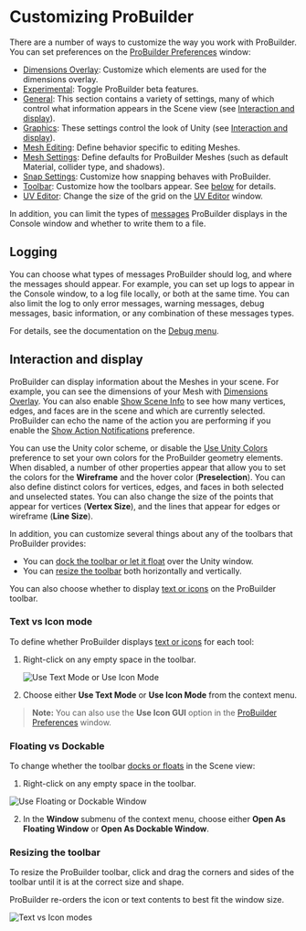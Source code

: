 # Customizing ProBuilder

There are a number of ways to customize the way you work with ProBuilder. You can set preferences on the [ProBuilder Preferences](preferences.md) window:

* [Dimensions Overlay](preferences.md#dimover): Customize which elements are used for the dimensions overlay.
* [Experimental](preferences.md#experimental): Toggle ProBuilder beta features.
* [General](preferences.md#general): This section contains a variety of settings, many of which control what information appears in the Scene view (see [Interaction and display](#toolbar)).
* [Graphics](preferences.md#graphics): These settings control the look of Unity (see [Interaction and display](#toolbar)).
* [Mesh Editing](preferences.md#mesh-editing): Define behavior specific to editing Meshes.
* [Mesh Settings](preferences.md#mesh-settings): Define defaults for ProBuilder Meshes (such as default Material, collider type, and shadows).
* [Snap Settings](preferences.md#snapping): Customize how snapping behaves with ProBuilder.
* [Toolbar](preferences.md#toolbar): Customize how the toolbars appear. See [below](#toolbar) for details.
* [UV Editor](preferences.md#uv-editor): Change the size of the grid on the [UV Editor](uv-editor.md) window.

In addition, you can limit the types of [messages](#logging) ProBuilder displays in the Console window and whether to write them to a file. 



<a name="logging"></a>

## Logging

You can choose what types of messages ProBuilder should log, and where the messages should appear. For example, you can set up logs to appear in the Console window, to a log file locally, or both at the same time. You can also limit the log to only error messages, warning messages, debug messages, basic information, or any combination of these messages types. 

For details, see the documentation on the [Debug menu](menu-debug.md).



<a name="toolbar"></a>

## Interaction and display

ProBuilder can display information about the Meshes in your scene. For example, you can see the dimensions of your Mesh with [Dimensions Overlay](menu-dimover.md). You can also enable [Show Scene Info](preferences.md#info_overlay) to see how many vertices, edges, and faces are in the scene and which are currently selected. ProBuilder can echo the name of the action you are performing if you enable the [Show Action Notifications](preferences.md#general) preference.

You can use the Unity color scheme, or disable the [Use Unity Colors](preferences.md#unitycolors) preference to set your own colors for the ProBuilder geometry elements. When disabled, a number of other properties appear that allow you to set the colors for the **Wireframe** and the hover color (**Preselection**). You can also define distinct colors for vertices, edges, and faces in both selected and unselected states. You can also change the size of the points that appear for vertices (**Vertex Size**), and the lines that appear for edges or wireframe (__Line Size__). 

In addition, you can customize several things about any of the toolbars that ProBuilder provides:

* You can [dock the toolbar or let it float](#dock) over the Unity window.
* You can [resize the toolbar](#resize) both horizontally and vertically. 

You can also choose whether to display [text or icons](toolbar.md#buttonmode) on the ProBuilder toolbar.

<a name="buttons"></a>

### Text vs Icon mode

To define whether ProBuilder displays [text or icons](toolbar.md#buttonmode) for each tool:

1. Right-click on any empty space in the toolbar. 

	![Use Text Mode or Use Icon Mode](images/cus_switchmodes.png)

2. Choose either **Use Text Mode** or **Use Icon Mode** from the context menu.

> **Note:** You can also use the __Use Icon GUI__ option in the [ProBuilder Preferences](preferences.md#icongui) window.



<a name="dock"></a>

### Floating vs Dockable

To change whether the toolbar [docks or floats](https://docs.unity3d.com/Manual/CustomizingYourWorkspace.html) in the Scene view:

1. Right-click on any empty space in the toolbar.

  ![Use Floating or Dockable Window](images/cus_switchwindows.png)

2. In the **Window** submenu of the context menu, choose either **Open As Floating Window** or **Open As Dockable Window**.



<a name="resize"></a>

### Resizing the toolbar

To resize the ProBuilder toolbar, click and drag the corners and sides of the toolbar until it is at the correct size and shape. 

ProBuilder re-orders the icon or text contents to best fit the window size.

![Text vs Icon modes](images/Toolbar_ResizingExample.png)

